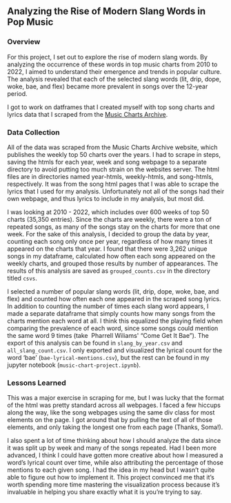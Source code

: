 ## Analyzing the Rise of Modern Slang Words in Pop Music

### Overview
For this project, I set out to explore the rise of modern slang words. By analyzing the occurrence of these words in top music charts from 2010 to 2022, I aimed to understand their emergence and trends in popular culture. The analysis revealed that each of the selected slang words (lit, drip, dope, woke, bae, and flex) became more prevalent in songs over the 12-year period.

I got to work on datframes that I created myself with top song charts and lyrics data that I scraped from the [Music Charts Archive](https://musicchartsarchive.com/). 

### Data Collection
All of the data was scraped from the Music Charts Archive website, which publishes the weekly top 50 charts over the years. I had to scrape in steps, saving the htmls for each year, week and song webpage to a separate directory to avoid putting too much strain on the websites server. The html files are in directories named year-htmls, weekly-htmls, and song-htmls, respectively. It was from the song html pages that I was able to scrape the lyrics that I used for my analysis. Unfortunately not all of the songs had their own webpage, and thus lyrics to include in my analysis, but most did.

I was looking at 2010 - 2022, which includes over 600 weeks of top 50 charts (35,350 entries). Since the charts are weekly, there were a ton of repeated songs, as many of the songs stay on the charts for more that one week. For the sake of this analysis, I decided to group the data by year, counting each song only once per year, regardless of how many times it appeared on the charts that year. I found that there were 3,262 unique songs in my dataframe, calculated how often each song appeared on the weekly charts, and grouped those results by number of appearances. The results of this analysis are saved as `grouped_counts.csv` in the directory titled `csvs`.

I selected a number of popular slang words (lit, drip, dope, woke, bae, and flex) and counted how often each one appeared in the scraped song lyrics. In addition to counting the number of times each slang word appears, I made a separate dataframe that simply counts how many songs from the charts mention each word at all. I think this equalized the playing field when comparing the prevalence of  each word, since some songs could mention the same word 9 times (take  Pharrell Wiliams' “Come Get It Bae”). The export of this analysis can be found in `slang_by_year.csv` and `all_slang_count.csv`. I only exported and visualized the lyrical count for the word ‘bae’ (`bae-lyrical-mentions.csv`), but the rest can be found in my jupyter notebook (`music-chart-project.ipynb`). 


### Lessons Learned
This was a major exercise in scraping for me, but I was lucky that the format of the html was pretty standard across all webpages. I faced a few hiccups along the way, like the song webpages using the same div class for most elements on the page. I got around that by pulling the text of all of those elements, and only taking the longest one from each page (Thanks,  Soma!). 

I also spent a lot of time thinking about how I should analyze the data since it was split up by week and many of the songs repeated. Had I been more advanced, I think I could have gotten more creative about how I measured a word’s lyrical count over time, while also attributing the percentage of those mentions to each given song. I had the idea in my head but I wasn’t quite able to figure out how to implement it. This project convinced me that it’s worth spending more time mastering the visualization process because it’s invaluable in helping you share exactly what it is you’re trying to say.   
 
